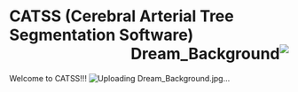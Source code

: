 
# CATSS (Cerebral Arterial Tree Segmentation Software) <div dir="rtl">![Dream_Background](https://user-images.githubusercontent.com/38469694/232734317-b89f9b3a-2c48-4a09-b5c3-30b27a15cc6c.jpg)
</div>
 
Welcome to CATSS!!! ![Uploading Dream_Background.jpg…]()

